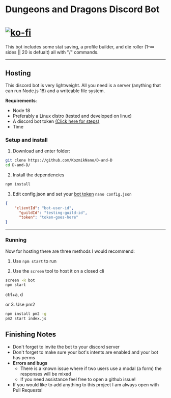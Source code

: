 # Dungeons and Dragons Discord Bot 
# [![ko-fi](https://ko-fi.com/img/githubbutton_sm.svg)](https://ko-fi.com/D1D6EORYY)
This bot includes some stat saving, a profile builder, and die roller (1-∞ sides || 20 is defualt) all with "/" commands.

____

## Hosting
This discord bot is very lightweight. All you need is a server (anything that can run Node.js 18) and a writeable file system.

**Requirements**: 
- Node 18
- Preferably a Linux distro (tested and developed on linux)
- A discord bot token [(Click here for steps)](https://github.com/reactiflux/discord-irc/wiki/Creating-a-discord-bot-&-getting-a-token)
- Time

### Setup and install
1. Download and enter folder:
```bash
git clone https://github.com/KozmikNano/D-and-D
cd D-and-D/
```

2. Install the dependencies
```bash
npm install
```

3. Edit config.json and set your [bot token](https://github.com/reactiflux/discord-irc/wiki/Creating-a-discord-bot-&-getting-a-token)
`nano config.json`
```json
{
    "clientId": "bot-user-id",
	  "guildId": "testing-guild-id",
	  "token": "token-goes-here"
}
```

___
### Running
Now for hosting there are three methods I would recommend:
1. Use `npm start` to run

2. Use the `screen` tool to host it on a closed cli
```bash
screen -R bot
npm start
```
ctrl+a, d

or 3. Use pm2
```bash
npm install pm2 -g
pm2 start index.js
```

## Finishing Notes
- Don't forget to invite the bot to your discord server
- Don't forget to make sure your bot's intents are enabled and your bot has perms
- **Errors and bugs**
  - There is a known issue where if two users use a modal (a form) the responses will be mixed
  - If you need assistance feel free to open a github issue!
- If you would like to add anything to this project I am always open with Pull Requests!
